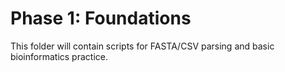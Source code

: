 # Phase 1: Foundations
This folder will contain scripts for FASTA/CSV parsing and basic bioinformatics practice.

